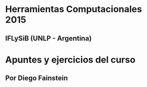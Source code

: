# Herramientas Computacionales 2015
## IFLySiB (UNLP - Argentina)

# Apuntes y ejercicios del curso
## Por Diego Fainstein
